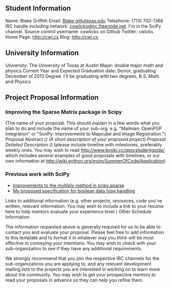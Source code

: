 ## Student Information

Name: Blake Griffith
Email: Blake.g@utexas.edu
Telephone: (713) 702-1366
IRC handle including network: cowlicks@irc.freenode.net. I'm in the SciPy channel.
Source control username: cowlicks on Github
Twitter: cwlcks
Home Page: http://cwl.cx
Blog: http://cwl.cx

## University Information

University: The University of Texas at Austin
Major: double major math and physics
Current Year and Expected Graduation date: Senior, graduating December of 2013
Degree: I'll be graduating with two degrees, B.S. Math and Physics

## Project Proposal Information

### Improving the Sparse Matrix package in Scipy
(The name of your proposal. This should explain in a few words what you plan to do and include the name of your sub-org. e.g. "Mailman: OpenPGP Integration" or "SunPy: Improvements to Mapcube and Image Registration.")
Proposal Abstract (*)
(A short description of your proposed project)
Proposal Detailed Description (*)
(please include timeline with milestones, preferably weekly ones. You may wish to read http://www.booki.cc/gsocstudentguide/ which includes several examples of good proposals with timelines, or our own information at http://wiki.python.org/moin/SummerOfCode/Application)

### Previous work with SciPy

* [Improvements to the multiply method in scipy.sparse](https://github.com/scipy/scipy/pull/516)
* [My proposed specification for boolean data type handling](https://github.com/cowlicks/scipy-sparse-boolean-spec)


Links to additional information
(e.g. other projects, resources, code you've written, relevant information. You may wish to include a link to your resume here to help mentors evaluate your experience level.)
Other Schedule Information

The information requested above is generally required for us to be able to contact you and evaluate your proposal. Please feel free to add information to this template and to format it in whatever way you think will be most effective in conveying your intentions. You may wish to check with your sub-organization to see if they have any additional requirements.

We strongly recommend that you join the respective IRC channels for the sub-organizations you are applying to, and any relevant development mailing lists to the projects you are interested in working on to learn more about the community. You may wish to get your prospective mentors to read your proposals in advance so they can help you refine them.
